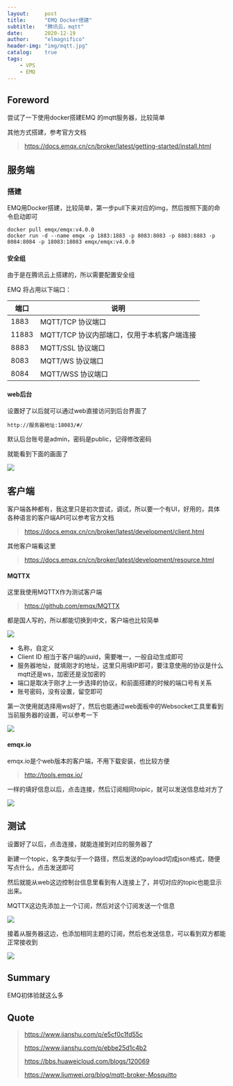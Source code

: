 ```yaml
---
layout:     post
title:      "EMQ Docker搭建"
subtitle:   "腾讯云，mqtt"
date:       2020-12-19
author:     "elmagnifico"
header-img: "img/mqtt.jpg"
catalog:    true
tags:
    - VPS
    - EMQ
---
```


## Foreword

尝试了一下使用docker搭建EMQ 的mqtt服务器，比较简单

其他方式搭建，参考官方文档

> https://docs.emqx.cn/cn/broker/latest/getting-started/install.html



## 服务端



### 搭建

EMQ用Docker搭建，比较简单，第一步pull下来对应的img，然后按照下面的命令启动即可

```
docker pull emqx/emqx:v4.0.0
docker run -d --name emqx -p 1883:1883 -p 8083:8083 -p 8883:8883 -p 8084:8084 -p 18083:18083 emqx/emqx:v4.0.0
```



#### 安全组

由于是在腾讯云上搭建的，所以需要配置安全组

EMQ 将占用以下端口：

| 端口  | 说明                                        |
| ----- | ------------------------------------------- |
| 1883  | MQTT/TCP 协议端口                           |
| 11883 | MQTT/TCP 协议内部端口，仅用于本机客户端连接 |
| 8883  | MQTT/SSL 协议端口                           |
| 8083  | MQTT/WS 协议端口                            |
| 8084  | MQTT/WSS 协议端口                           |



#### web后台

设置好了以后就可以通过web直接访问到后台界面了

```
http://服务器地址:18083/#/
```

默认后台账号是admin，密码是public，记得修改密码

就能看到下面的画面了

![](https://img.elmagnifico.tech/static/upload/elmagnifico/LIKVqmXYsECPvkg.png)



## 客户端

客户端各种都有，我这里只是初次尝试，调试，所以要一个有UI，好用的，具体各种语言的客户端API可以参考官方文档

> https://docs.emqx.cn/cn/broker/latest/development/client.html

其他客户端看这里

> https://docs.emqx.cn/cn/broker/latest/development/resource.html



#### MQTTX

这里我使用MQTTX作为测试客户端

> https://github.com/emqx/MQTTX

都是国人写的，所以都能切换到中文，客户端也比较简单

![](https://img.elmagnifico.tech/static/upload/elmagnifico/KYz8qDPh43Vi9lO.png)

- 名称，自定义
- Client ID 相当于客户端的uuid，需要唯一，一般自动生成即可
- 服务器地址，就填刚才的地址，这里只用填IP即可，要注意使用的协议是什么mqtt还是ws，加密还是没加密的
- 端口是取决于刚才上一步选择的协议，和前面搭建的时候的端口号有关系
- 账号密码，没有设置，留空即可

第一次使用就选择用ws好了，然后也能通过web面板中的Websocket工具里看到当前服务器的设置，可以参考一下

![](https://img.elmagnifico.tech/static/upload/elmagnifico/FQSJrzsvUnTGf1C.png)



#### emqx.io

emqx.io是个web版本的客户端，不用下载安装，也比较方便

> http://tools.emqx.io/

一样的填好信息以后，点击连接，然后订阅相同toipic，就可以发送信息给对方了

![](https://img.elmagnifico.tech/static/upload/elmagnifico/j2AWLYQtSvrOoNz.png)



## 测试

设置好了以后，点击连接，就能连接到对应的服务器了

新建一个topic，名字类似于一个路径，然后发送的payload切成json格式，随便写点什么，点击发送即可

然后就能从web这边控制台信息里看到有人连接上了，并切对应的topic也能显示出来。



MQTTX这边先添加上一个订阅，然后对这个订阅发送一个信息

![](https://img.elmagnifico.tech/static/upload/elmagnifico/UoJbM2hzSFPecK3.png)

接着从服务器这边，也添加相同主题的订阅，然后也发送信息，可以看到双方都能正常接收到

![](https://img.elmagnifico.tech/static/upload/elmagnifico/1ASuJLE8O4qrgGN.png)



## Summary

EMQ初体验就这么多

## Quote

> https://www.jianshu.com/p/e5cf0c1fd55c
>
> https://www.jianshu.com/p/ebbe25d1c4b2
>
> https://bbs.huaweicloud.com/blogs/120069
>
> https://www.liumwei.org/blog/mqtt-broker-Mosquitto

